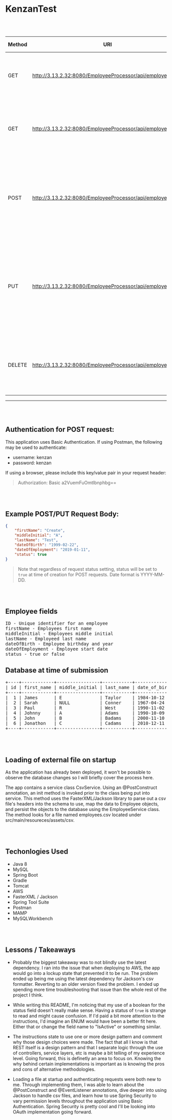 # KenzanTest

<br/><br/>

| Method | URI | Description | Requires Body | Requires Auth |
| ----------- | ----------- | ----------- | ----------- | ----------- |
| GET | http://3.13.2.32:8080/EmployeeProcessor/api/employees| Retrieves full list employees, excluding those marked as inactive | `false` | `false` | 
| GET | http://3.13.2.32:8080/EmployeeProcessor/api/employees/{id} | Retrieves an employee with specified id or returns 404 if inactive or not found | `false` | `false` |
| POST | http://3.13.2.32:8080/EmployeeProcessor/api/employees | Creates new employee. Must contain a first and last name at minimum. Defaults status to active | `true` | `false` |
| PUT | http://3.13.2.32:8080/EmployeeProcessor/api/employees/{id} | Updates employee with specified id. Must contain a first and last name at minimum. Fields not specified in body of request will be nulled | `true` | `false` |
| DELETE | http://3.13.2.32:8080/EmployeeProcessor/api/employees/{id} | Returns a 204 if the employee is set inactive or 404 if there is no employee  with the specified id | `false` | `true` |

---

<br/><br/>

## Authentication for POST request:
This application uses Basic Authentication. If using Postman, the following may be used to authenticate:

- username: kenzan
- password: kenzan

If using a browser, please include this key/value pair in your request header:
> Authorization: Basic a2VuemFuOmtlbnphbg==

<br/><br/>

## Example POST/PUT Request Body:
```json
{
    "firstName": "Create",
    "middleInitial": "A",
    "lastName": "Test",
    "dateOfBirth": "1999-02-22",
    "dateOfEmployment": "2019-01-11",
    "status": true
}
```

> Note that regardless of request status setting, status will be set to ```true``` at time of creation for POST requests. Date format is YYYY-MM-DD.

<br/><br/>

Employee fields
---
<pre>
ID - Unique identifier for an employee
firstName - Employees first name
middleInitial - Employees middle initial
lastName - Employeed last name
dateOfBirth - Employee birthday and year
dateOfEmployment - Employee start date
status - true or false
</pre>

## Database at time of submission
<pre>
+----+------------+----------------+-----------+---------------+--------------------+--------+
| id | first_name | middle_initial | last_name | date_of_birth | date_of_employment | status |
+----+------------+----------------+-----------+---------------+--------------------+--------+
|  1 | James      | E              | Taylor    | 1984-10-12    | 2015-01-30         |      0 |
|  2 | Sarah      | NULL           | Conner    | 1967-04-24    | 2018-04-13         |      1 |
|  3 | Paul       | R              | West      | 1990-11-02    | 2019-06-12         |      0 |
|  4 | Johnny     | A              | Adams     | 1990-10-09    | 2018-12-31         |      1 |
|  5 | John       | B              | Badams    | 2000-11-10    | 2018-02-01         |      1 |
|  6 | Jonathon   | C              | Cadams    | 2010-12-11    | 2017-03-02         |      1 |
+----+------------+----------------+-----------+---------------+--------------------+--------+
</pre>


<br/><br/>

## Loading of external file on startup

As the application has already been deployed, it won't be possible to observe the database changes so I will briefly cover the process here.

The app contains a service class CsvService. Using an @PostConstruct annotation, an init method is invoked prior to the class being put into service. This method uses the FasterXML/Jackson library to parse out a csv file's headers into the schema to use, map the data to Employee objects, and persist the objects to the database using the EmployeeService class. The method looks for a file named employees.csv located under src/main/resoureces/assets/csv.

<br/><br/>

## Techonlogies Used

- Java 8
- MySQL
- Spring Boot
- Gradle
- Tomcat
- AWS
- FasterXML / Jackson
- Spring Tool Suite
- Postman
- MAMP
- MySQLWorkbench

<br/><br/>

## Lessons / Takeaways

- Probably the biggest takeaway was to not blindly use the latest dependency. I ran into the issue that when deploying to AWS, the app would go into a lockup state that prevented it to be run. The problem ended up being me using the latest dependency for Jackson's csv formatter. Reverting to an older version fixed the problem. I ended up spending more time troubleshooting that issue than the whole rest of the project I think. 

- While writing this README, I'm noticing that my use of a boolean for the status field doesn't really make sense. Having a status of `true` is strange to read and might cause confusion. If I'd paid a bit more attention to the instructions, I'd imagine an ENUM would have been a better fit here. Either that or change the field name to "IsActive" or something similar.

- The instructions state to use one or more design pattern and comment why those design choices were made. The fact that all I know is that REST itself is a design pattern and that I separate logic through the use of controllers, service layers, etc is maybe a bit telling of my experience level. Going forward, this is definetly an area to focus on. Knowing the why behind certain implementations is important as is knowing the pros and cons of alternative methodologies.

- Loading a file at startup and authenticating requests were both new to me. Through implementing them, I was able to learn about the @PostConstruct and @EventListener annotations, dive deeper into using Jackson to handle csv files, and learn how to use Spring Security to vary permission levels throughout the application using Basic Authentication. Spring Security is pretty cool and I'll be looking into OAuth implementation going forward.
